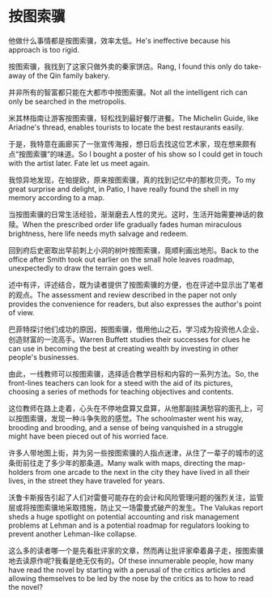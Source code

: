 # 按图索骥

<p><span class="chinese">他做什么事情都是按图索骥，效率太低。</span><span class="english">He's ineffective because his approach is too rigid.</span></p>

<p><span class="chinese">按图索骥，我找到了这家只做外卖的秦家饼店。</span><span class="english">Rang, I found this only do take-away of the Qin family bakery.</span></p>

<p><span class="chinese">并非所有的智富都只能在大都市中按图索骥。</span><span class="english">Not all the intelligent rich can only be searched in the metropolis.</span></p>

<p><span class="chinese">米其林指南让游客按图索骥，轻松找到最好餐厅进餐。</span><span class="english">The Michelin Guide, like Ariadne's thread, enables tourists to locate the best restaurants easily.</span></p>

<p><span class="chinese">于是，我特意在画廊买了一张宣传海报，想日后去找这位艺术家，现在想来颇有点“按图索骥”的味道。</span><span class="english">So I bought a poster of his show so I could get in touch with the artist later. Fate let us meet again.</span></p>

<p><span class="chinese">我惊异地发现，在帕提欧，原来按图索骥，真的找到记忆中的那枚贝壳。</span><span class="english">To my great surprise and delight, in Patio, I have really found the shell in my memory according to a map.</span></p>

<p><span class="chinese">当按图索骥的日常生活经验，渐渐磨去人性的灵光。这时，生活开始需要神话的救赎。</span><span class="english">When the prescribed order life gradually fades human miraculous brightness, here life needs myth salvage and redeem.</span></p>

<p><span class="chinese">回到府后史密取出早前刺上小洞的树叶按图索骥，竟顺利画出地形。</span><span class="english">Back to the office after Smith took out earlier on the small hole leaves roadmap, unexpectedly to draw the terrain goes well.</span></p>

<p><span class="chinese">述中有评，评述结合，既为读者提供了按图索骥的方便，也在评述中显示出了笔者的观点。</span><span class="english">The assessment and review described in the paper not only provides the convenience for readers, but also expresses the author's point of view.</span></p>

<p><span class="chinese">巴菲特探讨他们成功的原因，按图索骥，借用他山之石，学习成为投资他人企业、创造财富的一流高手。</span><span class="english">Warren Buffett studies their successes for clues he can use in becoming the best at creating wealth by investing in other people's businesses.</span></p>

<p><span class="chinese">由此，一线教师可以按图索骥，选择适合教学目标和内容的一系列方法。</span><span class="english">So, the front-lines teachers can look for a steed with the aid of its pictures, choosing a series of methods for teaching objectives and contents.</span></p>

<p><span class="chinese">这位教师在路上走着，心头在不停地盘算又盘算，从他那副挂满愁容的面孔上，可以按图索骥，发现一种斗争失败的感觉。</span><span class="english">The schoolmaster went his way, brooding and brooding, and a sense of being vanquished in a struggle might have been pieced out of his worried face.</span></p>

<p><span class="chinese">许多人带地图上街，并为另一些按图索骥的人指点迷津，从住了一辈子的城市的这条街前往走了多少年的那条道。</span><span class="english">Many walk with maps, directing the map-holders from one arcade to the next in the city they have lived in all their lives, in the street they have traveled for years.</span></p>

<p><span class="chinese">沃鲁卡斯报告引起了人们对雷曼可能存在的会计和风险管理问题的强烈关注，监管层或将按图索骥地采取措施，防止又一场雷曼式破产的发生。</span><span class="english">The Valukas report sheds a huge spotlight on potential accounting and risk management problems at Lehman and is a potential roadmap for regulators looking to prevent another Lehman-like collapse.</span></p>

<p><span class="chinese">这么多的读者哪一个是先看批评家的文章，然而再让批评家牵着鼻子走，按图索骥地去读原作呢?我看是绝无仅有的。</span><span class="english">Of these innumerable people, how many have read the novel by starting with a perusal of the critics articles and allowing themselves to be led by the nose by the critics as to how to read the novel?</span></p>

